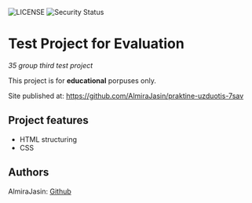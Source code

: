 ![LICENSE](https://img.shields.io/badge/license-MIT-blue.svg?style=flat-square)
![Security Status](https://img.shields.io/security-headers?label=Security&url=https%3A%2F%2Fgithub.com&style=flat-square)

# Test Project for Evaluation

_35 group third test project_

This project is for **educational** porpuses only.

Site published at: https://github.com/AlmiraJasin/praktine-uzduotis-7sav

## Project features

-   HTML structuring
-   CSS 

## Authors

AlmiraJasin: [Github](https://github.com/AlmiraJasin)